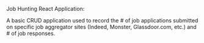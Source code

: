 Job Hunting React Application:

A basic CRUD application used to record the # of job applications submitted on specific job aggregator sites (Indeed, Monster, Glassdoor.com, etc.) and # of job responses. 